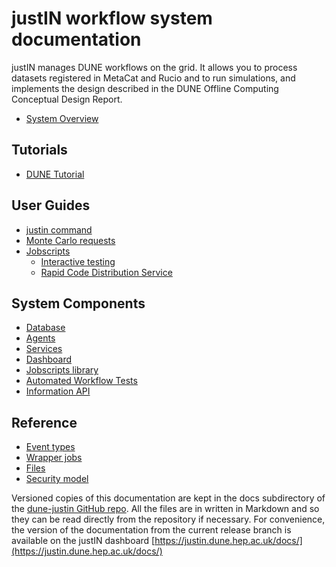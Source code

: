# justIN workflow system documentation

justIN manages DUNE workflows on the grid. It allows you to process datasets 
registered in MetaCat and Rucio and to run simulations, and implements the
design described in the DUNE Offline Computing Conceptual Design Report.

- [System Overview](overview.md)

## Tutorials

- [DUNE Tutorial](tutorials.dune.md)

## User Guides

- [justin command](justin_command.md)
- [Monte Carlo requests](monte_carlo.md)
- [Jobscripts](jobscripts.md)
    - [Interactive testing](jobscripts.interactive_tests.md)
    - [Rapid Code Distribution Service](jobscripts.rcds.md)

## System Components

- [Database](database.md)
- [Agents](agents.md)
- [Services](services.md)
- [Dashboard](dashboard.md)
- [Jobscripts library](jobscripts_library.md)
- [Automated Workflow Tests](awt.md)
- [Information API](api.info.md)

## Reference 

- [Event types](event_types.md)
- [Wrapper jobs](wrapper_jobs.md)
- [Files](files.md)
- [Security model](security_model.md)

Versioned copies of this documentation are kept in the docs subdirectory
of the [dune-justin GitHub repo](https://github.com/DUNE/dune-justin/). All the
files are in written in Markdown and so they can be read directly from the 
repository
if necessary. For convenience, the version of the documentation from the 
current release branch is available on the justIN dashboard
[https://justin.dune.hep.ac.uk/docs/](https://justin.dune.hep.ac.uk/docs/)
